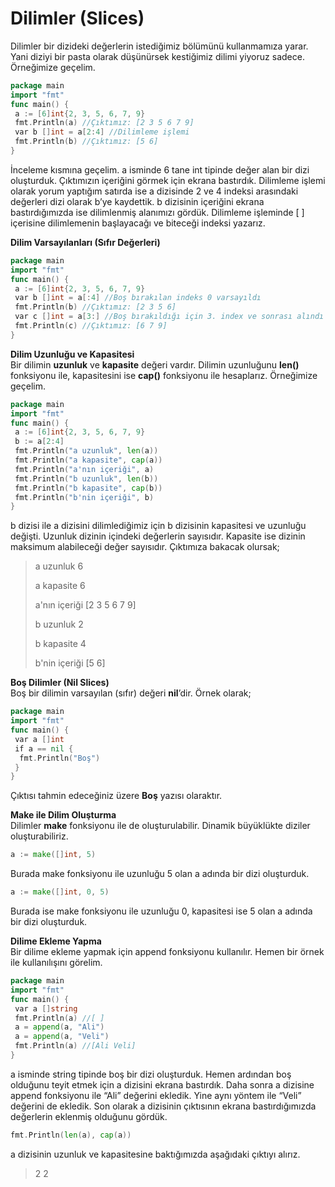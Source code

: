 # Dilimler \(Slices\)

Dilimler bir dizideki değerlerin istediğimiz bölümünü kullanmamıza yarar. Yani diziyi bir pasta olarak düşünürsek kestiğimiz dilimi yiyoruz sadece. Örneğimize geçelim.

```go
package main
import "fmt"
func main() {
 a := [6]int{2, 3, 5, 6, 7, 9}
 fmt.Println(a) //Çıktımız: [2 3 5 6 7 9]
 var b []int = a[2:4] //Dilimleme işlemi
 fmt.Println(b) //Çıktımız: [5 6]
}
```

İnceleme kısmına geçelim. a isminde 6 tane int tipinde değer alan bir dizi oluşturduk. Çıktımızın içeriğini görmek için ekrana bastırdık. Dilimleme işlemi olarak yorum yaptığım satırda ise a dizisinde 2 ve 4 indeksi arasındaki değerleri dizi olarak b’ye kaydettik. b dizisinin içeriğini ekrana bastırdığımızda ise dilimlenmiş alanımızı gördük. Dilimleme işleminde \[ \] içerisine dilimlemenin başlayacağı ve biteceği indeksi yazarız.

**Dilim Varsayılanları \(Sıfır Değerleri\)**

```go
package main
import "fmt"
func main() {
 a := [6]int{2, 3, 5, 6, 7, 9}
 var b []int = a[:4] //Boş bırakılan indeks 0 varsayıldı
 fmt.Println(b) //Çıktımız: [2 3 5 6]
 var c []int = a[3:] //Boş bırakıldığı için 3. index ve sonrası alındı
 fmt.Println(c) //Çıktımız: [6 7 9]
}
```

**Dilim Uzunluğu ve Kapasitesi**  
Bir dilimin **uzunluk** ve **kapasite** değeri vardır. Dilimin uzunluğunu **len\(\)** fonksiyonu ile, kapasitesini ise **cap\(\)** fonksiyonu ile hesaplarız. Örneğimize geçelim.

```go
package main
import "fmt"
func main() {
 a := [6]int{2, 3, 5, 6, 7, 9}
 b := a[2:4]
 fmt.Println("a uzunluk", len(a))
 fmt.Println("a kapasite", cap(a))
 fmt.Println("a'nın içeriği", a)
 fmt.Println("b uzunluk", len(b))
 fmt.Println("b kapasite", cap(b))
 fmt.Println("b'nin içeriği", b)
}
```

b dizisi ile a dizisini dilimlediğimiz için b dizisinin kapasitesi ve uzunluğu değişti. Uzunluk dizinin içindeki değerlerin sayısıdır. Kapasite ise dizinin maksimum alabileceği değer sayısıdır. Çıktımıza bakacak olursak;

> a uzunluk 6 
>
> a kapasite 6 
>
> a'nın içeriği \[2 3 5 6 7 9\] 
>
> b uzunluk 2 
>
> b kapasite 4 
>
> b'nin içeriği \[5 6\]

**Boş Dilimler \(Nil Slices\)**  
Boş bir dilimin varsayılan \(sıfır\) değeri **nil**’dir. Örnek olarak;

```go
package main
import "fmt"
func main() {
 var a []int
 if a == nil {
  fmt.Println("Boş")
 }
}
```

Çıktısı tahmin edeceğiniz üzere **Boş** yazısı olaraktır.

  
**Make ile Dilim Oluşturma**  
Dilimler **make** fonksiyonu ile de oluşturulabilir. Dinamik büyüklükte diziler oluşturabiliriz.

```go
a := make([]int, 5)
```

Burada make fonksiyonu ile uzunluğu 5 olan a adında bir dizi oluşturduk.

```go
a := make([]int, 0, 5)
```

Burada ise make fonksiyonu ile uzunluğu 0, kapasitesi ise 5 olan a adında bir dizi oluşturduk.

  
**Dilime Ekleme Yapma**  
Bir dilime ekleme yapmak için append fonksiyonu kullanılır. Hemen bir örnek ile kullanılışını görelim.

```go
package main
import "fmt"
func main() {
 var a []string
 fmt.Println(a) //[ ]
 a = append(a, "Ali")
 a = append(a, "Veli")
 fmt.Println(a) //[Ali Veli]
}
```

a isminde string tipinde boş bir dizi oluşturduk. Hemen ardından boş olduğunu teyit etmek için a dizisini ekrana bastırdık. Daha sonra a dizisine append fonksiyonu ile “Ali” değerini ekledik. Yine aynı yöntem ile “Veli” değerini de ekledik. Son olarak a dizisinin çıktısının ekrana bastırdığımızda değerlerin eklenmiş olduğunu gördük.

```go
fmt.Println(len(a), cap(a))
```

a dizisinin uzunluk ve kapasitesine baktığımızda aşağıdaki çıktıyı alırız.

> 2 2

